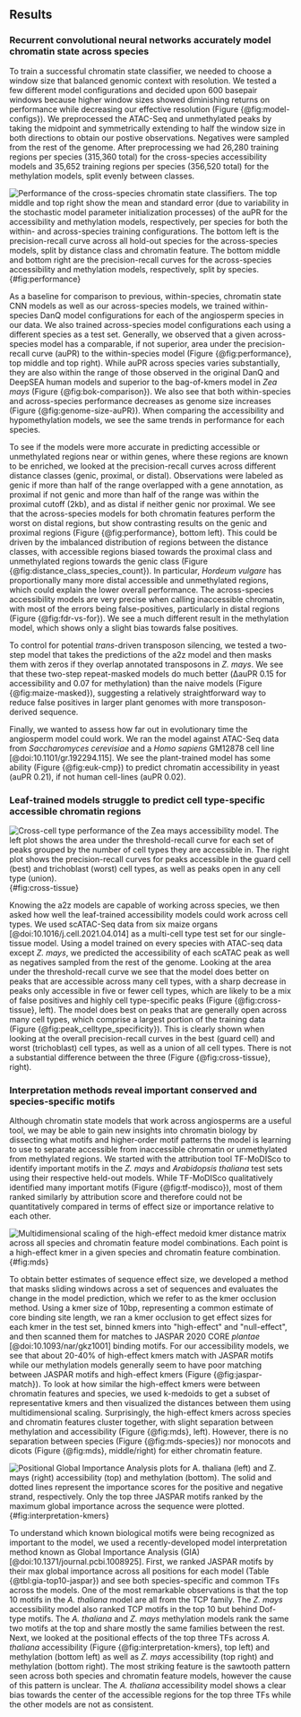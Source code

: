 ## Results

### Recurrent convolutional neural networks accurately model chromatin state across species

To train a successful chromatin state classifier, we needed to choose a window size that balanced genomic context with resolution.
We tested a few different model configurations and decided upon 600 basepair windows because higher window sizes showed diminishing returns on performance while decreasing our effective resolution (Figure {@fig:model-configs}).
We preprocessed the ATAC-Seq and unmethylated peaks by taking the midpoint and symmetrically extending to half the window size in both directions to obtain our postive observations.
Negatives were sampled from the rest of the genome.
After preprocessing we had 26,280 training regions per species (315,360 total) for the cross-species accessibility models and 35,652 training regions per species  (356,520 total) for the methylation models, split evenly between classes.

![Performance of the cross-species chromatin state classifiers. The top middle and top right show the mean and standard error (due to variability in the stochastic model parameter initialization processes) of the auPR for the accessibility and methylation models, respectively, per species for both the within- and across-species training configurations. The bottom left is the precision-recall curve across all hold-out species for the across-species models, split by distance class and chromatin feature. The bottom middle and bottom right are the precision-recall curves for the across-species accessibility and methylation models, respectively, split by species.](images/fig1.png){#fig:performance}

As a baseline for comparison to previous, within-species, chromatin state CNN models as well as our across-species models, we trained within-species DanQ model configurations for each of the angiosperm species in our data.
We also trained across-species model configurations each using a different species as a test set.
Generally, we observed that a given across-species model has a comparable, if not superior, area under the precision-recall curve (auPR) to the within-species model (Figure {@fig:performance}, top middle and top right).
While auPR across species varies substantially, they are also within the range of those observed in the original DanQ and DeepSEA human models and superior to the bag-of-kmers model in _Zea mays_ (Figure {@fig:bok-comparison}).
We also see that both within-species and across-species performance decreases as genome size increases (Figure {@fig:genome-size-auPR}).
When comparing the accessibility and hypomethylation models, we see the same trends in performance for each species.

To see if the models were more accurate in predicting accessible or unmethylated regions near or within genes, where these regions are known to be enriched, we looked at the precision-recall curves across different distance classes (genic, proximal, or distal).
Observations were labeled as genic if more than half of the range overlapped with a gene annotation, as proximal if not genic and more than half of the range was within the proximal cutoff (2kb), and as distal if neither genic nor proximal.
We see that the across-species models for both chromatin features perform the worst on distal regions, but show contrasting results on the genic and proximal regions (Figure {@fig:performance}, bottom left).
This could be driven by the imbalanced distribution of regions between the distance classes, with accessible regions biased towards the proximal class and unmethylated regions towards the genic class (Figure {@fig:distance_class_species_count}).
In particular, _Hordeum vulgare_ has proportionally many more distal accessible and unmethylated regions, which could explain the lower overall performance.
The across-species accessibility models are very precise when calling inaccessible chromatin, with most of the errors being false-positives, particularly in distal regions (Figure {@fig:fdr-vs-for}).
We see a much different result in the methylation model, which shows only a slight bias towards false positives.

To control for potential _trans_-driven transposon silencing, we tested a two-step model that takes the predictions of the a2z model and then masks them with zeros if they overlap annotated transposons in _Z. mays_.
We see that these two-step repeat-masked models do much better (ΔauPR 0.15 for accessibility and 0.07 for methylation) than the naive models (Figure {@fig:maize-masked}), suggesting a relatively straightforward way to reduce false positives in larger plant genomes with more transposon-derived sequence.

Finally, we wanted to assess how far out in evolutionary time the angiosperm model could work.
We ran the model against ATAC-Seq data from _Saccharomyces cerevisiae_ and a _Homo sapiens_ GM12878 cell line [@doi:10.1101/gr.192294.115].
We see the plant-trained model has some ability (Figure {@fig:euk-cmp}) to predict chromatin accessibility in yeast (auPR 0.21), if not human cell-lines (auPR 0.02).

### Leaf-trained models struggle to predict cell type-specific accessible chromatin regions

![Cross-cell type performance of the _Zea mays_ accessibility model. The left plot shows the area under the threshold-recall curve for each set of peaks grouped by the number of cell types they are accessible in. The right plot shows the precision-recall curves for peaks accessible in the guard cell (best) and trichoblast (worst) cell types, as well as peaks open in any cell type (union).](images/fig2.png){#fig:cross-tissue}

Knowing the a2z models are capable of working across species, we then asked how well the leaf-trained accessibility models could work across cell types.
We used scATAC-Seq data from six maize organs [@doi:10.1016/j.cell.2021.04.014] as a multi-cell type test set for our single-tissue model.
Using a model trained on every species with ATAC-seq data except _Z. mays_, we predicted the accessibility of each scATAC peak as well as negatives sampled from the rest of the genome.
Looking at the area under the threshold-recall curve we see that the model does better on peaks that are accessible across many cell types, with a sharp decrease in peaks only accessible in five or fewer cell types, which are likely to be a mix of false positives and highly cell type-specific peaks (Figure {@fig:cross-tissue}, left).
The model does best on peaks that are generally open across many cell types, which comprise a largest portion of the training data (Figure {@fig:peak_celltype_specificity}).
This is clearly shown when looking at the overall precision-recall curves in the best (guard cell) and worst (trichoblast) cell types, as well as a union of all cell types.
There is not a substantial difference between the three (Figure {@fig:cross-tissue}, right).

### Interpretation methods reveal important conserved and species-specific motifs

Although chromatin state models that work across angiosperms are a useful tool, we may be able to gain new insights into chromatin biology by dissecting what motifs and higher-order motif patterns the model is learning to use to separate accessible from inaccessible chromatin or unmethylated from methylated regions.
We started with the attribution tool TF-MoDISco to identify important motifs in the _Z. mays_ and _Arabidopsis thaliana_ test sets using their respective held-out models.
While TF-MoDISco qualitatively identified many important motifs (Figure {@fig:tf-modisco}), most of them ranked similarly by attribution score and therefore could not be quantitatively compared in terms of effect size or importance relative to each other.

![Multidimensional scaling of the high-effect medoid kmer distance matrix across all species and chromatin feature model combinations. Each point is a high-effect kmer in a given species and chromatin feature combination.](images/fig4.png){#fig:mds}

To obtain better estimates of sequence effect size, we developed a method that masks sliding windows across a set of sequences and evaluates the change in the model prediction, which we refer to as the kmer occlusion method.
Using a kmer size of 10bp, representing a common estimate of core binding site length, we ran a kmer occlusion to get effect sizes for each kmer in the test set, binned kmers into "high-effect" and "null-effect", and then scanned them for matches to JASPAR 2020 CORE _plantae_ [@doi:10.1093/nar/gkz1001] binding motifs.
For our accessibility models, we see that about 20-40% of high-effect kmers match with JASPAR motifs while our methylation models generally seem to have poor matching between JASPAR motifs and high-effect kmers (Figure {@fig:jaspar-match}).
To look at how similar the high-effect kmers were between chromatin features and species, we used k-medoids to get a subset of representative kmers and then visualized the distances between them using multidimensional scaling.
Surprisingly, the high-effect kmers across species and chromatin features cluster together, with slight separation between methylation and accessibility (Figure {@fig:mds}, left).
However, there is no separation between species (Figure {@fig:mds-species}) nor monocots and dicots (Figure {@fig:mds}, middle/right) for either chromatin feature.

![Positional Global Importance Analysis plots for _A. thaliana_ (left) and _Z. mays_ (right) accessibility (top) and methylation (bottom). The solid and dotted lines represent the importance scores for the positive and negative strand, respectively. Only the top three JASPAR motifs ranked by the maximum global importance across the sequence were plotted.](images/fig3.png){#fig:interpretation-kmers}

To understand which known biological motifs were being recognized as important to the model, we used a recently-developed model interpretation method known as Global Importance Analysis (GIA) [@doi:10.1371/journal.pcbi.1008925].
First, we ranked JASPAR motifs by their max global importance across all positions for each model (Table {@tbl:gia-top10-jaspar}) and see both species-specific and common TFs across the models.
One of the most remarkable observations is that the top 10 motifs in the _A. thaliana_ model are all from the TCP family.
The _Z. mays_ accessibility model also ranked TCP motifs in the top 10 but behind Dof-type motifs.
The _A. thaliana_ and _Z. mays_ methylation models rank the same two motifs at the top and share mostly the same families between the rest.
Next, we looked at the positional effects of the top three TFs across _A. thaliana_ accessibility (Figure {@fig:interpretation-kmers}, top left) and methylation (bottom left) as well as _Z. mays_ accessibility (top right) and methylation (bottom right).
The most striking feature is the sawtooth pattern seen across both species and chromatin feature models, however the cause of this pattern is unclear.
The _A. thaliana_ accessibility model shows a clear bias towards the center of the accessible regions for the top three TFs while the other models are not as consistent.
